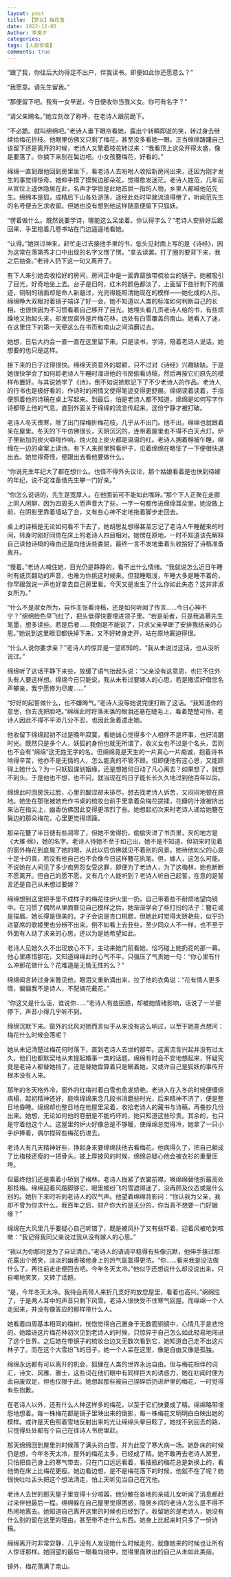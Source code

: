 ```yaml
---
layout: post
title: 【梦女】梅花落
date: 2022-12-05
Author: 李熏夕
categories: 
tags: [人自多情]
comments: true
--- 
```


“跟了我，你往后大约得足不出户，伴我读书。即便如此你还愿意么？”

“我愿意。请先生留我。”

“那便留下吧。我有一女早逝，今日便收你当我义女。你可有名字？”

“请父亲赐名。”她立刻改了称呼，在老诗人跟前跪下。

“不必跪。就叫绵绵吧。”老诗人垂下眼帘看她，露出个转瞬即逝的笑，转过身去继续给梅花折枝。他眼里仿佛又只剩了梅花，甚至没多看她一眼。正当绵绵踌躇自己该留下还是离开的时候，老诗人又擎着枝花转过来：“我看顶上这朵开得太盛，像是要落了。你摘下来别在鬓边吧。小女孩簪梅花，好看的。”

绵绵一直到跟他回到房里坐下，看老诗人去吩咐人收拾新房间出来，还因为刚才发生的事觉得惊奇。她伸手摸了摸鬓边那朵花，觉得愈发迷茫。老诗人姓范，几年前从官位上退休隐居在此，名声才学皆是此地首屈一指的人物，乡里人都喊他范先生。绵绵本是狐，成精后下山各处游荡，途经此处时早就流浪得倦了，听闻范先生的名号便去乞求收留。但她也没有想到他这样随意便留下只狐妖。

“愣着做什么。既然说要学诗，哪能这么呆坐着。你认得字么？”老诗人安排好后踱回来，手里抱着几卷书站在门边遥遥地看她。

“认得。”她回过神来，赶忙走过去接他手里的书，低头见封面上写的是《诗经》，因为这常在落第秀才口中出现的名字又愣了愣。“拿去读罢。打了圈的要背下来，我之后抽查。”老诗人扔下这一句又离开了。

有下人来引她去收拾好的房间，房间正中是一面靠窗放带梳妆台的镜子。她被吸引了目光，好奇地坐上去。台子是旧的，红木的颜色都淡了，上面留下些针刺下的痕迹，铜制的镜面却是命人新磨过，光亮得能照清她现在的模样——她化成的人形。绵绵睁大双眼对着镜子端详了好一会，她不知道以人类的标准如何判断自己的长相，也很快因为不习惯看着自己移开了目光。她埋头看几页老诗人给的书，有些烦躁地又抬起头来，却发现窗外是片梅花林，远处有白雪覆盖的南山。她看入了迷，在这里住下的第一天便这么在书页和南山之间消磨过去。

她想，日后大约会一直一直在这里留下来。只是读书，学诗，陪着老诗人说话。她想要的也只是这样。



接下来的日子过得很快。绵绵天资意外的聪颖，只不过对《诗经》兴趣缺缺。于是她很快学会了如何趁老诗人午睡时溜进他的书房偷看诗稿，然后再按它们原先的模样布置好。与其说她学了《诗》，倒不如说她默记下了不少老诗人的作品。老诗人的行书也是极好看的，作诗时的闲情又使得笔迹变得更舒展。绵绵读着读着，手指便照着他的诗稿在桌上写起来。到最后，怕是老诗人都不知道，绵绵是如何写字作诗都带上他的气息。直到外面关于绵绵的流言传起来，这份宁静才被打破。

老诗人冬天畏寒，除了出门探梅折梅花枝，几乎从不出门。他不出，绵绵也就跟着呆在屋里。冬天的下午仿佛很长，天阴沉沉的，连带着屋里也不得不白天点灯。炉子里新加的炭火噼啪作响，烛火加上炭火都是温温的红。老诗人拥着棉被午睡，绵绵在一边的桌案上读诗。有下人来房里照看炉子，见着绵绵在略怔了一下便很快退出去。她觉得奇怪，便跟出去看他要做什么。

“你说先生年纪大了都在想什么。也怪不得外头议论，那个姑娘看着是也快到待嫁的年纪，说不定准备借先生攀一门好亲。”

“你怎么说话的，先生是宽厚人。在他面前可不能如此嘴碎。”那个下人正聚在走廊上同人闲聊，因为四周无人而声音大了些，一字一句都传进绵绵耳朵里。她没敢上前，在阴影里靠着墙站了会，又有些心神不定地拖着脚步走回去。

桌上的诗稿是无论如何看不下去了，她胡思乱想得甚至忘记了老诗人午睡醒来的时间，转身时刚好同倚在床上的老诗人四目相对。她愣在原地，一时不知道该先解释自己读他诗稿的缘由还是向他诉些委屈，最终一言不发地垂着头收拾好了诗稿准备离开。

“慢着。”老诗人喊住她，目光仍是静静的，看不出什么情绪。“我就说怎么近日午睡时有纸页翻动的声音，也难为你挑这时候来。但我睡眠浅，午睡大多是睡不着的，你早跟我说一声也好拿去自己房里看。今天又是发生了什么你如此失态？这并非淑女所为。”

“什么不是淑女所为，自作主张看诗稿，还是如何听闻了传言……今日心神不宁？”绵绵脸色早飞红了，把头低得快要埋进领子里。“若是前者，只是我追慕先生笔墨，想多读些。若是后者……我倒是不能说了，只求父亲早断了安排我结亲的心思。”她说到这里眼泪都快掉下来，又不好转身走开，站在原地窘迫得很。

“什么人说你要求亲？”老诗人的惊异是一望即知的，“我从未说过这话，也从没听说过。”

绵绵听了这话平静下来些，放缓了语气抬起头说：“父亲没有这意思，也拦不住外头有人要这样想。绵绵今日只能说，我从未有过要嫁人的心思，若是撒谎好借您名声攀亲，我宁愿修为尽废……”

“好好的起誓做什么，也不嫌晦气。”老诗人没等她说完便打断了这话。“我知道你的意思，你去洗把脸吧。”绵绵此时将落未落的眼泪还悬在睫毛上，看着楚楚可怜，老诗人因此不得不平添几分不忍，也因此急着遣走她。

他收留下绵绵起初不过是晚年寂寞，看她诚心觉得多个人相伴不是坏事，也好消磨时光。既然只是多个人，妖狐的身份也就无所谓了，收义女也不过是个名头，否则也不会有“绵绵”这无姓无字的名。但绵绵竟是天生的一片真心一片痴诚，抱着诗书啃得辛苦，他亦不是无情的人，怎么能真的不管不顾。但即便他有这心思，又能顾得上她什么？为一只妖狐谋划姻缘，还是想她何日动了凡心离去？如果想了，就想不到头。于是他也不想，也不问，就当现在的日子能长长久久地过到他百年以后。

绵绵此时回房洗过脸，心里的酸涩却未排尽，想去找老诗人诉苦，又闷闷地顿在原地。她坐在那张被她充作书桌的梳妆台前手里拿着朵梅花搓揉，花瓣的汁液被挤出来沾在指尖上，幽香仿佛因此变得更浓烈了些。她想起初次来时老诗人递给她簪在鬓边的那朵梅花，心里更觉得烦躁。

那朵花簪了半日便有些凋零了，但她不舍得扔，偷偷夹进了书页里，夹的地方是《大雅·绵》，她的名字。老诗人待她不至于如己出，她不是不知道，但初来时见着的窗外梅花到底晃了她的眼，从此以后仿佛就见不着别的风景。她待他如父的心是十足十的真，若没有他自己也不会像今日这样簪花执笔。但，嫁人，这怎么可能。不说她在人间见了多少痴男怨女受这罪，即便为了老诗人，为了这梅林，她也断断不愿离开。但自己的愿不愿，又有几个人能听到？老诗人听自己起誓，在意的是誓言还是自己从未想过要嫁？

绵绵想到这里把手里不成样子的梅花往炉火里一扔，自己带着些不耐烦地望向镜中。在习惯了偶然从里面瞥见自己模样之后，她渐渐学会了些打扮的法子：簪花或是描眉。她长得是很美的，才子会说是杏口桃腮，但她此时觉得太娇艳些，似乎扔进宴席的歌姬里也分辨不出来。倒不如看上去丑些，至少同众人不一样，也不至于外面有人动了求亲的心思，还以为是她希望如此。

老诗人见她久久不出现放心不下，主动来她门前看她，恰巧碰上她扔花的那一幕。他心里疼惜那花，又知道绵绵此时心气不平，只强压了气责她一句：“你心里有什么冲那花做什么？花难道是无情无性的么？”

绵绵闻言转过身来瞥见他，眼泪又重新涌出来，拉了他的衣角说：“花有情人更多情，偏偏我不是诗人，不配摘花戴花。”

“你这又是什么话，谁说你……”老诗人有些困惑，却被她情绪影响，话说了一半便停下，声音小得几乎听不到。

绵绵沉默下来。窗外的北风对她而言似乎从来没有这么响过，以至于她差点想问：梅花什么时候会落呢？



她从未记清楚过梅花何时落下，直到老诗人去世的那年。这离流言兴起并没有过太久，他们也都默契地从未提起婚事一类的话题。绵绵有时会不安地想起来，怀疑究竟是老诗人都替她挡了，还是替她盘算着只是瞒着她，又或许自己是狐妖的事传开根本没有人来。

那年的冬天格外冷，窗外的红梅衬着白雪也愈发娇艳。老诗人在入冬的时候便缠绵病榻，起初精神还好，能唤绵绵来念几段书消磨些时光，后来精神不济了，便是整日地昏睡。绵绵却也整日地在他屋里呆着，收拾老诗人的藏书与诗稿，再誊抄几份出来。她想，无论如何他的卷册是不能朽坏的，她只知道这些珍贵。其余的，也只是守着他这个人。这屋里的炉火好像总是不够暖，使绵绵总觉得冷，她拿了一只小手炉捧着，偶尔捏碎些梅花扔进去。

老诗人有几天精神好些，挣起身来要绵绵扶他去看梅花。他病得久了，把自己躺成了比梅枝还瘦的一把骨头。披上厚披风的时候，绵绵总疑心他会被衣衫的重量压垮。

但最终他们还是乘着小轿到了梅林。老诗人拢紧了衣裳前襟，唤绵绵替他折最高处那枝梅。绵绵迎着风踮脚够它，眼里被纷飞的雪遮得迷了，没再顾及仪态或是什么别的。她折下来时听到老诗人的叹气声。他望着绵绵背影问：“你认我为父亲，我却不曾为你求什么。我百年之后，财产你大约是无分的，你当真不想要一门好姻缘？”

绵绵在大风里几乎要疑心自己听错了，既是被风扑了又有些吓着，迎着风被呛到咳嗽：“我记得我同父亲说过我从没有嫁人的心思。”

“我以为你那时是为了自证清白。”老诗人的语调平稳得有些像沉默，他伸手接过那花露出个微笑，淡淡的幽香被他身上的热气氤氲得更浓。“你……看来我是没法做什么了。再往前走走便回去吧。今年冬天太冷。”他似乎还想说什么却没说出来，只自嘲地笑笑，又转了话题。

“是，今年冬天太冷。我待会再带人来折几支好的放您屋里，看着也高兴。”绵绵应了，于是两人耳中的声音只剩下风雪。老诗人很快受不住寒气回屋。而绵绵一个人走回来，并没有像答应的那样带什么人。

她看着四周基本相同的梅树，恍惚觉得自己置身于无数面铜镜中，心情几乎是悲怆的。她踏进这片梅花林初次见到老诗人的时候，只惊异于自己怎么如此轻易地闯进了这个世界。之后她在带镜子的梳妆台边又无数次看到它，她知道自己走不出这片林子了。而在这个大雪纷飞的日子，她一个人呆在这里，像是自由又像是孤独。

绵绵永远都有可以离开的机会，狐狸在人类的世界永远自由。但与梅花相伴的词汇，诗文、风雅、雅士，这些词在他们眼中有同样巨大的诱惑力，她在初闻时便为此自废双足，但也仅限于此。她想起那些被自己捏碎后扔进炉里的梅花，一时觉得有些抱歉。

在老诗人以外，还有什么人种这样多的梅花，以至于它们快要成了精。绵绵略带埋怨地想着。每一株梅花都是镜子里映出来的倒影，每一株梅花又明明白白映出她的模样。或许是天色照着雪地反射出来的光让绵绵头晕目眩了，她找不到回去的路，只觉得处处都有个自己在往诗人书房里赶。

那天绵绵回到屋里的时候落了满头的白雪，并为此受了寒大病一场。她卧床的时候仍是想，今年冬天太冷，屋外的梅花太多，已经成了精。她不敢再去老诗人房里，只怕把自己身上的寒气带去，只在门口远远看着，看插瓶的梅花总是新换上的，看他倚在床上比梅花更瘦。她边看边想，是不是梅花落下的时候，他就不在了呢？她很快吐吐舌头把这个想法清走，怕上天听见当自己在咒他。

老诗人去世的那天屋子里变得十分喧嚣，他分散在各地的亲戚儿女听闻了消息都赶过来伴他最后一程。绵绵躲在自己屋里觉得困惑，隐居乡间的老诗人怎么是不得不热闹地离去。她知道自己离开这里的时候也已经到了。收留她的是老诗人，她没有什么别的留在这里的理由，甚至带不走什么东西。她身上比起来时只多了一份诗稿。

绵绵离开时非常安静，几乎没有人发现她什么时候走的，就像她来的时候也让所有人惊讶那样。她回望的最后一眼看向镜中，觉得里面映出的自己从未如此美丽。

镜外，梅花落满了南山。
